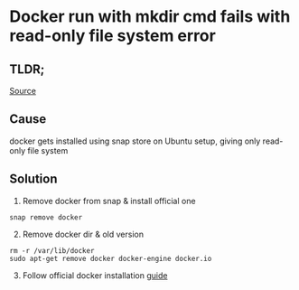 # Docker run with mkdir cmd fails with read-only file system error

## TLDR;
[Source](https://stackoverflow.com/a/52566470)

## Cause
docker gets installed using snap store on Ubuntu setup, giving only read-only file system

## Solution
1. Remove docker from snap & install official one
```
snap remove docker
```
2. Remove docker dir & old version
```
rm -r /var/lib/docker
sudo apt-get remove docker docker-engine docker.io
```
3. Follow official docker installation [guide](https://docs.docker.com/engine/install/ubuntu/)


